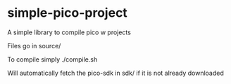 # simple-pico-project
A simple library to compile pico w projects

Files go in source/

To compile simply ./compile.sh

Will automatically fetch the pico-sdk in sdk/ if it is not already downloaded
